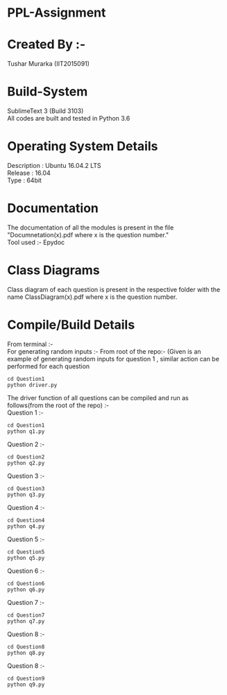# PPL-Assignment

# Created By :-  
Tushar Murarka (IIT2015091)  

# Build-System
SublimeText 3 (Build 3103)  
All codes are built and tested in Python 3.6

# Operating System Details  
Description : Ubuntu 16.04.2 LTS  
Release : 16.04  
Type : 64bit  

# Documentation
The documentation of all the modules is present in the file "Documnetation(x).pdf where x is the question number."  
Tool used :- Epydoc

# Class Diagrams
Class diagram of each question is present in the respective folder with the name ClassDiagram(x).pdf where x is the question number.

# Compile/Build Details   
From terminal :-    
For generating random inputs :-
From root of the repo:- (Given is an example of generating random inputs for question 1 , similar action can be performed for each question
```
cd Question1
python driver.py  
```

The driver function of all questions can be compiled and run as follows(from the root of the repo) :-   
Question 1 :- 
```
cd Question1
python q1.py  
```
Question 2 :- 
```
cd Question2
python q2.py  
```
Question 3 :- 
```
cd Question3
python q3.py  
```
Question 4 :- 
```
cd Question4
python q4.py  
```
Question 5 :- 
```
cd Question5
python q5.py  
```
Question 6 :- 
```
cd Question6
python q6.py  
```
Question 7 :- 
```
cd Question7
python q7.py  
```
Question 8 :- 
```
cd Question8
python q8.py  
```
Question 8 :- 
```
cd Question9
python q9.py  
```
